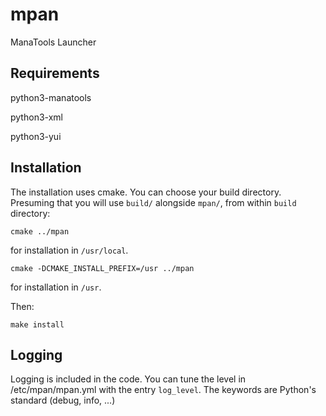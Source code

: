 # mpan
ManaTools Launcher

## Requirements
python3-manatools

python3-xml

python3-yui

## Installation
The installation uses cmake. You can choose your build directory.
Presuming that you will use `build/` alongside `mpan/`,
from within `build` directory:

`cmake ../mpan`

for installation in `/usr/local`.

`cmake -DCMAKE_INSTALL_PREFIX=/usr ../mpan`

for installation in `/usr`.

Then:

`make install`

## Logging
Logging is included in the code. 
You can tune the level in /etc/mpan/mpan.yml with the entry `log_level`. The keywords are Python's standard (debug, info, ...)

